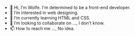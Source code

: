 - 👋 Hi, I’m Wolfe. I'm determined to be a front-end developer.
- 👀 I’m interested in web designing.
- 🌱 I’m currently learning HTML and CSS.
- 💞️ I’m looking to collaborate on ..., I don't know.
- 📫 How to reach me ..., No idea.

<!---
strangekid7822/strangekid7822 is a ✨ special ✨ repository because its `README.md` (this file) appears on your GitHub profile.
You can click the Preview link to take a look at your changes.
--->
